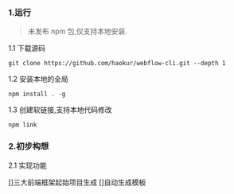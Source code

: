 
### 1.运行

> 未发布 npm 包,仅支持本地安装.

1.1 下载源码

```
git clone https://github.com/haokur/webflow-cli.git --depth 1
```

1.2 安装本地的全局

```
npm install . -g
```

1.3 创建软链接,支持本地代码修改

```
npm link 
```

### 2.初步构想

2.1 实现功能

[]三大前端框架起始项目生成
[]自动生成模板
